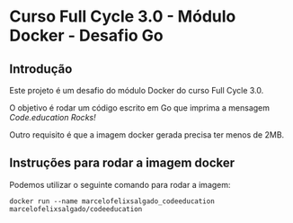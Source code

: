 # Curso Full Cycle 3.0 - Módulo Docker - Desafio Go

## Introdução

Este projeto é um desafio do módulo Docker do curso Full Cycle 3.0.

O objetivo é rodar um código escrito em Go que imprima a mensagem *Code.education Rocks!*

Outro requisito é que a imagem docker gerada precisa ter menos de 2MB.


## Instruções para rodar a imagem docker

Podemos utilizar o seguinte comando para rodar a imagem:

```
docker run --name marcelofelixsalgado_codeeducation marcelofelixsalgado/codeeducation
```